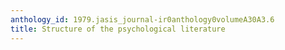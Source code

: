 ```yaml
---
anthology_id: 1979.jasis_journal-ir0anthology0volumeA30A3.6
title: Structure of the psychological literature
---
```

